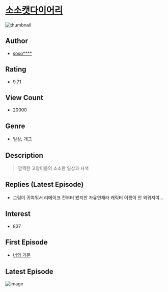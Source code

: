 # [소소캣다이어리](https://comic.naver.com/bestChallenge/list?titleId=8347)
![thumbnail](https://image-comic.pstatic.net/user_contents_data/challenge_comic/2022/07/15/133322/thumbnail_202x164353026b1_1c22_4c2e_925f_6a092e7fbb32_00000198.JPEG)

## Author
- [soso****](https://comic.naver.com/artistTitle?id=133322)

## Rating
- 9.71

## View Count
- 20000

## Genre
- 일상, 개그

## Description
> 깜찍한 고양이들의 소소한 일상과 사색

## Replies (Latest Episode)
- 그림이 귀여워서 리메이크 전부터 봤지만 자유연재라 캐릭터 이름이 안 외워져여...

## Interest
- 837

## First Episode
- [너의 기분](https://comic.naver.com/bestChallenge/detail?titleId=8347&no=105)

## Latest Episode
![image](https://image-comic.pstatic.net/user_contents_data/challenge_comic/2023/02/07/133322/upload_7090133889962960178.jpeg)
